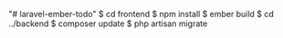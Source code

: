 "# laravel-ember-todo" 
$ cd frontend 
$ npm install
$ ember build
$ cd ../backend
$ composer update
$ php artisan migrate